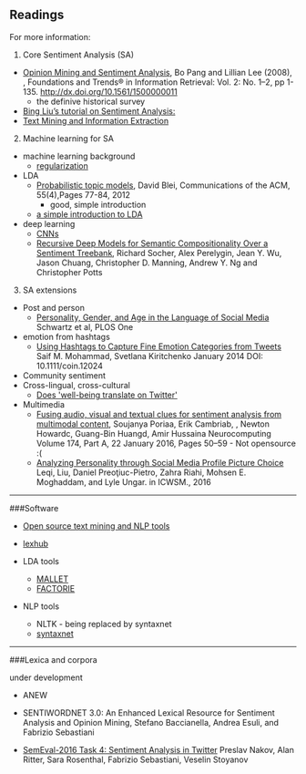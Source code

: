 ## Readings

For more information:

1. Core Sentiment Analysis (SA)
  - [Opinion Mining and Sentiment Analysis](http://www.cs.cornell.edu/home/llee/omsa/omsa.pdf), Bo Pang and Lillian Lee (2008), 
, Foundations and Trends® in Information Retrieval: Vol. 2: No. 1–2, pp 1-135. http://dx.doi.org/10.1561/1500000011 
     - the definive historical survey
  - [Bing Liu’s tutorial on Sentiment Analysis:](http://www.cs.uic.edu/~liub/FBS/Sentiment-Analysis-tutorial-AAAI-2011.pdf)
  - [Text Mining and Information Extraction](http://www.slideshare.net/Cloud/sa2-text-mining-from-user-generated-content)
2. Machine learning for SA
  - machine learning background
     - [regularization](https://www.youtube.com/watch?v=nmHNXsDPPFQ)
  - LDA
     - [Probabilistic topic models](https://www.cs.princeton.edu/~blei/papers/Blei2012.pdf), David Blei, Communications of the ACM, 55(4),Pages 77-84, 2012
         - good, simple introduction
     - [a simple introduction to LDA](http://tedunderwood.com/2012/04/07/topic-modeling-made-just-simple-enough/)
  - deep learning
     - [CNNs](http://deeplearning.net/tutorial/lenet.html)
     - [Recursive Deep Models for Semantic Compositionality Over a Sentiment Treebank](http://nlp.stanford.edu/~socherr/EMNLP2013_RNTN.pdf), Richard Socher, Alex Perelygin, Jean Y. Wu, Jason Chuang, Christopher D. Manning, Andrew Y. Ng and Christopher Potts

3. SA extensions
  - Post and person
     - [Personality, Gender, and Age in the Language of Social Media](journals.plos.org/plosone/article?id=10.1371/journal.pone.0073791) Schwartz et al, PLOS One
  - emotion from hashtags
     - [Using Hashtags to Capture Fine Emotion Categories from Tweets](saifmohammad.com/WebDocs/hashtags-MK.pdf)   Saif M. Mohammad, Svetlana Kiritchenko  January 2014 DOI: 10.1111/coin.12024
  - Community sentiment
  - Cross-lingual, cross-cultural
     - [Does 'well-being translate on Twitter'](http://wwbp.org/papers/EMNLP_2016_Does_well_being_translate_on_Twitter.pdf)
  - Multimedia
     - [Fusing audio, visual and textual clues for sentiment analysis from multimodal content](http://www.sciencedirect.com/science/article/pii/S0925231215011297), Soujanya Poriaa, Erik Cambriab, , Newton Howardc, Guang-Bin Huangd, Amir Hussaina Neurocomputing Volume 174, Part A, 22 January 2016, Pages 50–59 - Not opensource :(
     - [Analyzing Personality through Social Media Profile Picture Choice](http://sites.sas.upenn.edu/danielpr/files/persimages16icwsm.pdf) Leqi, Liu, Daniel Preoţiuc-Pietro, Zahra Riahi, Mohsen E. Moghaddam, and Lyle Ungar.  in ICWSM., 2016

------------------------------------------------------------------------
###Software

- [Open source text mining and NLP tools](https://alliance.seas.upenn.edu/~datamine/wiki/index.php?title=Text_Mining)
- [lexhub](lexhub.org)
- LDA tools
  - [MALLET](http://mallet.cs.umass.edu/topics.php)
  - [FACTORIE](http://factorie.cs.umass.edu/)

- NLP tools
  - NLTK - being replaced by syntaxnet
  - [syntaxnet](https://www.tensorflow.org/tutorials/syntaxnet/)

-------------------------------------------------------------------------
###Lexica and corpora

under development

- ANEW
- SENTIWORDNET 3.0: An Enhanced Lexical Resource for Sentiment Analysis and Opinion Mining, Stefano Baccianella, Andrea Esuli, and Fabrizio Sebastiani

- [SemEval-2016 Task 4: Sentiment Analysis in Twitter](http://anthology.aclweb.org/S/S16/S16-1001.pdf)
Preslav Nakov, Alan Ritter, Sara Rosenthal, Fabrizio Sebastiani, Veselin Stoyanov

